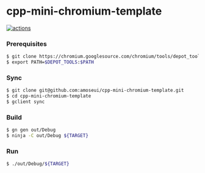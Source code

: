 # cpp-mini-chromium-template

[![actions](https://github.com/amoseui/cpp-mini-chromium-template/actions/workflows/main.yml/badge.svg?branch=master)](https://github.com/amoseui/cpp-mini-chromium-template/actions/workflows/main.yml)

### Prerequisites
```bash
$ git clone https://chromium.googlesource.com/chromium/tools/depot_tools.git
$ export PATH=$DEPOT_TOOLS:$PATH
```

### Sync
```bash
$ git clone git@github.com:amoseui/cpp-mini-chromium-template.git
$ cd cpp-mini-chromium-template
$ gclient sync
```

### Build
```bash
$ gn gen out/Debug
$ ninja -C out/Debug ${TARGET}
```

### Run
```bash
$ ./out/Debug/${TARGET}
```
